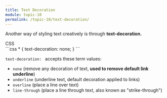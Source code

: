 ```yaml
---
title: Text Decoration
module: topic-10
permalink: /topic-10/text-decoration/
---
```


<div class="divider-heading"></div>

Another way of styling text creatively is through **text-decoration.**

<div class="code-heading">
  <span class="css">CSS</span>
</div>
```css
* {
  text-decoration: none;
}
```

`text-decoration: ` accepts these term values:
- `none` (remove any decoration of text, **used to remove default link underline**)
- `underline` (underline text, default decoration applied to links)
- `overline` (place a line over text)
- `line-through` (place a line through text, also known as "strike-through")


<div class="codepen-embed">
  <p data-height="400" data-theme-id="30567" data-slug-hash="QWEdzgK" data-default-tab="css,result" data-user="retrog4m3r" data-embed-version="2" data-pen-title="Text Decoration (Toggle)" class="codepen"></p>
</div>
